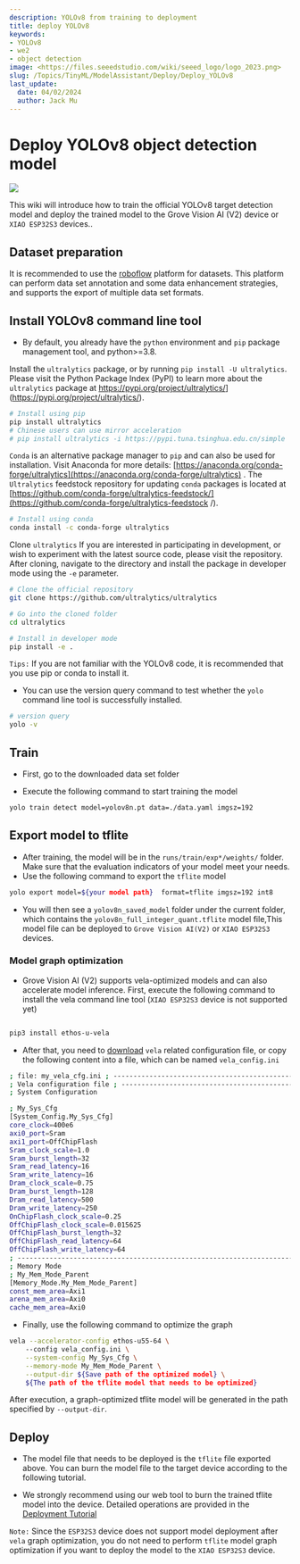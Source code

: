 ```yaml
---
description: YOLOv8 from training to deployment
title: deploy YOLOv8
keywords:
- YOLOv8
- we2 
- object detection
image: <https://files.seeedstudio.com/wiki/seeed_logo/logo_2023.png>
slug: /Topics/TinyML/ModelAssistant/Deploy/Deploy_YOLOv8
last_update:
  date: 04/02/2024
  author: Jack Mu
---
```



# Deploy YOLOv8 object detection model

<div style={{textAlign:'center'}}><img src="https://files.seeedstudio.com/sscma/static/detection_person_yolov8.png" style={{width:600, height:'auto'}}/></div>

This wiki will introduce how to train the official YOLOv8 target detection model and deploy the trained model to the Grove Vision AI (V2) device or `XIAO ESP32S3` devices..

## Dataset preparation

It is recommended to use the [roboflow](https://universe.roboflow.com/) platform for datasets. This platform can perform data set annotation and some data enhancement strategies, and supports the export of multiple data set formats.

## Install YOLOv8 command line tool

- By default, you already have the `python` environment and `pip` package management tool, and python>=3.8.

<Tabs>

<TabItem value="pip installation" label="pip">

Install the `ultralytics` package, or by running `pip install -U ultralytics`. Please visit the Python Package Index (PyPI) to learn more about the `ultralytics` package at <https://pypi.org/project/ultralytics/>](<https://pypi.org/project/ultralytics/>).

```bash
# Install using pip
pip install ultralytics
# Chinese users can use mirror acceleration
# pip install ultralytics -i https://pypi.tuna.tsinghua.edu.cn/simple
```

</TabItem>

<TabItem value="conda installation" label="conda">

`Conda` is an alternative package manager to `pip` and can also be used for installation. Visit Anaconda for more details: [https://anaconda.org/conda-forge/ultralytics](https://anaconda.org/conda-forge/ultralytics) . The `Ultralytics` feedstock repository for updating `conda` packages is located at [https://github.com/conda-forge/ultralytics-feedstock/](<https://github.com/conda-forge/ultralytics-feedstock> /).

```bash
# Install using conda
conda install -c conda-forge ultralytics
```

</TabItem>

<TabItem value="Git installation" label="Git">

Clone `ultralytics` If you are interested in participating in development, or wish to experiment with the latest source code, please visit the repository. After cloning, navigate to the directory and install the package in developer mode using the `-e` parameter.

```bash
# Clone the official repository
git clone https://github.com/ultralytics/ultralytics

# Go into the cloned folder
cd ultralytics

# Install in developer mode
pip install -e .
```

</TabItem>

</Tabs>

`Tips:` If you are not familiar with the YOLOv8 code, it is recommended that you use pip or conda to install it.

- You can use the version query command to test whether the `yolo` command line tool is successfully installed.

```bash
# version query
yolo -v
```

## Train

- First, go to the downloaded data set folder

- Execute the following command to start training the model

```bash
yolo train detect model=yolov8n.pt data=./data.yaml imgsz=192
```

## Export model to tflite

- After training, the model will be in the `runs/train/exp*/weights/` folder. Make sure that the evaluation indicators of your model meet your needs.
- Use the following command to export the `tflite` model

```bash
yolo export model=${your model path}  format=tflite imgsz=192 int8
```

- You will then see a `yolov8n_saved_model` folder under the current folder, which contains the `yolov8n_full_integer_quant.tflite` model file,This model file can be deployed to `Grove Vision AI(V2)` or `XIAO ESP32S3` devices.

### Model graph optimization

- Grove Vision AI (V2) supports vela-optimized models and can also accelerate model inference. First, execute the following command to install the vela command line tool (`XIAO ESP32S3` device is not supported yet)

```bash

pip3 install ethos-u-vela
```

- After that, you need to [download](https://files.seeedstudio.com/sscma/configs/vela_config.ini) `vela` related configuration file, or copy the following content into a file, which can be named `vela_config.ini`

```bash
; file: my_vela_cfg.ini ; ----------------------------------------------------------------------------- 
; Vela configuration file ; ----------------------------------------------------------------------------- 
; System Configuration 

; My_Sys_Cfg 
[System_Config.My_Sys_Cfg] 
core_clock=400e6 
axi0_port=Sram 
axi1_port=OffChipFlash 
Sram_clock_scale=1.0 
Sram_burst_length=32 
Sram_read_latency=16 
Sram_write_latency=16 
Dram_clock_scale=0.75 
Dram_burst_length=128 
Dram_read_latency=500 
Dram_write_latency=250 
OnChipFlash_clock_scale=0.25 
OffChipFlash_clock_scale=0.015625 
OffChipFlash_burst_length=32 
OffChipFlash_read_latency=64 
OffChipFlash_write_latency=64 
; ----------------------------------------------------------------------------- 
; Memory Mode 
; My_Mem_Mode_Parent 
[Memory_Mode.My_Mem_Mode_Parent] 
const_mem_area=Axi1 
arena_mem_area=Axi0 
cache_mem_area=Axi0
```

- Finally, use the following command to optimize the graph

```bash
vela --accelerator-config ethos-u55-64 \ 
    --config vela_config.ini \
    --system-config My_Sys_Cfg \
    --memory-mode My_Mem_Mode_Parent \
    --output-dir ${Save path of the optimized model} \
    ${The path of the tflite model that needs to be optimized}
```

After execution, a graph-optimized tflite model will be generated in the path specified by `--output-dir`.

## Deploy

- The model file that needs to be deployed is the `tflite` file exported above. You can burn the model file to the target device according to the following tutorial.

- We strongly recommend using our web tool to burn the trained tflite model into the device. Detailed operations are provided in the [Deployment Tutorial](https://wiki.seeedstudio.com/ModelAssistant_Deploy_Overview/)

`Note:` Since the `ESP32S3` device does not support model deployment after `vela` graph optimization, you do not need to perform `tflite` model graph optimization if you want to deploy the model to the `XIAO ESP32S3` device.
